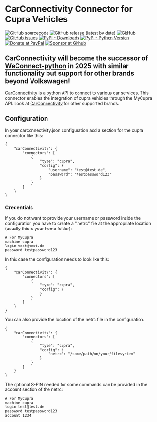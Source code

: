 

# CarConnectivity Connector for Cupra Vehicles
[![GitHub sourcecode](https://img.shields.io/badge/Source-GitHub-green)](https://github.com/tillsteinbach/CarConnectivity-connector-cupra/)
[![GitHub release (latest by date)](https://img.shields.io/github/v/release/tillsteinbach/CarConnectivity-connector-cupra)](https://github.com/tillsteinbach/CarConnectivity-connector-cupra/releases/latest)
[![GitHub](https://img.shields.io/github/license/tillsteinbach/CarConnectivity-connector-cupra)](https://github.com/tillsteinbach/CarConnectivity-connector-cupra/blob/master/LICENSE)
[![GitHub issues](https://img.shields.io/github/issues/tillsteinbach/CarConnectivity-connector-cupra)](https://github.com/tillsteinbach/CarConnectivity-connector-cupra/issues)
[![PyPI - Downloads](https://img.shields.io/pypi/dm/carconnectivity-connector-cupra?label=PyPI%20Downloads)](https://pypi.org/project/carconnectivity-connector-cupra/)
[![PyPI - Python Version](https://img.shields.io/pypi/pyversions/carconnectivity-connector-cupra)](https://pypi.org/project/carconnectivity-connector-cupra/)
[![Donate at PayPal](https://img.shields.io/badge/Donate-PayPal-2997d8)](https://www.paypal.com/donate?hosted_button_id=2BVFF5GJ9SXAJ)
[![Sponsor at Github](https://img.shields.io/badge/Sponsor-GitHub-28a745)](https://github.com/sponsors/tillsteinbach)


## CarConnectivity will become the successor of [WeConnect-python](https://github.com/tillsteinbach/WeConnect-python) in 2025 with similar functionality but support for other brands beyond Volkswagen!

[CarConnectivity](https://github.com/tillsteinbach/CarConnectivity) is a python API to connect to various car services. This connector enables the integration of cupra vehicles through the MyCupra API. Look at [CarConnectivity](https://github.com/tillsteinbach/CarConnectivity) for other supported brands.

## Configuration
In your carconnectivity.json configuration add a section for the cupra connector like this:
```
{
    "carConnectivity": {
        "connectors": [
            {
                "type": "cupra",
                "config": {
                    "username": "test@test.de",
                    "password": "testpassword123"
                }
            }
        ]
    }
}
```
### Credentials
If you do not want to provide your username or password inside the configuration you have to create a ".netrc" file at the appropriate location (usually this is your home folder):
```
# For MyCupra
machine cupra
login test@test.de
password testpassword123
```
In this case the configuration needs to look like this:
```
{
    "carConnectivity": {
        "connectors": [
            {
                "type": "cupra",
                "config": {
                }
            }
        ]
    }
}
```

You can also provide the location of the netrc file in the configuration.
```
{
    "carConnectivity": {
        "connectors": [
            {
                "type": "cupra",
                "config": {
                    "netrc": "/some/path/on/your/filesystem"
                }
            }
        ]
    }
}
```
The optional S-PIN needed for some commands can be provided in the account section of the netrc:
```
# For MyCupra
machine cupra
login test@test.de
password testpassword123
account 1234
```
